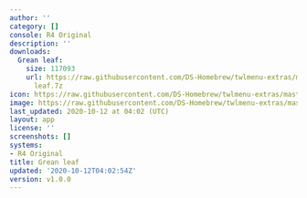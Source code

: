 ```yaml
---
author: ''
category: []
console: R4 Original
description: ''
downloads:
  Grean leaf:
    size: 117093
    url: https://raw.githubusercontent.com/DS-Homebrew/twlmenu-extras/master/_nds/TWiLightMenu/r4menu/themes/Grean
      leaf.7z
icon: https://raw.githubusercontent.com/DS-Homebrew/twlmenu-extras/master/unistore/icons/r4.png
image: https://raw.githubusercontent.com/DS-Homebrew/twlmenu-extras/master/unistore/icons/r4.png
last_updated: 2020-10-12 at 04:02 (UTC)
layout: app
license: ''
screenshots: []
systems:
- R4 Original
title: Grean leaf
updated: '2020-10-12T04:02:54Z'
version: v1.0.0
---
```

